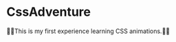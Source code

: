 # CssAdventure
:man_technologist:This is my first experience learning CSS animations.:man_technologist:
